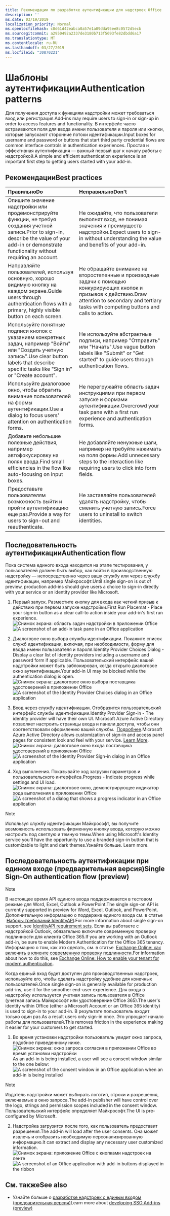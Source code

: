 ```yaml
---
title: Рекомендации по разработке аутентификации для надстроек Office
description: ''
ms.date: 03/19/2019
localization_priority: Normal
ms.openlocfilehash: c8d61d42eabca0a57e1a09dda95ee8c0572d5ecb
ms.sourcegitcommit: a2950492a2337de3180b713f5693fe82dbdd6a17
ms.translationtype: MT
ms.contentlocale: ru-RU
ms.lasthandoff: 03/27/2019
ms.locfileid: "30870221"
---
```

# <a name="authentication-patterns"></a><span data-ttu-id="93205-102">Шаблоны аутентификации</span><span class="sxs-lookup"><span data-stu-id="93205-102">Authentication patterns</span></span>

<span data-ttu-id="93205-103">Для получения доступа к функциям надстройки может требоваться вход или регистрация.</span><span class="sxs-lookup"><span data-stu-id="93205-103">Add-ins may require users to sign-in or sign-up in order to access features and functionality.</span></span> <span data-ttu-id="93205-104">В интерфейс часто встраиваются поля для ввода имени пользователя и пароля или кнопки, которые запускают сторонние потоки идентификации.</span><span class="sxs-lookup"><span data-stu-id="93205-104">Input boxes for username and password or buttons that start third party credential flows are common interface controls in authentication experiences.</span></span> <span data-ttu-id="93205-105">Простая и эффективная аутентификация — важный первый шаг к началу работы с надстройкой.</span><span class="sxs-lookup"><span data-stu-id="93205-105">A simple and efficient authentication experience is an important first step to getting users started with your add-in.</span></span>

## <a name="best-practices"></a><span data-ttu-id="93205-106">Рекомендации</span><span class="sxs-lookup"><span data-stu-id="93205-106">Best practices</span></span>

|<span data-ttu-id="93205-107">Правильно</span><span class="sxs-lookup"><span data-stu-id="93205-107">Do</span></span>|<span data-ttu-id="93205-108">Неправильно</span><span class="sxs-lookup"><span data-stu-id="93205-108">Don't</span></span>|
|:----|:----|
|<span data-ttu-id="93205-109">Опишите значение надстройки или продемонстрируйте функции, не требуя создания учетной записи.</span><span class="sxs-lookup"><span data-stu-id="93205-109">Prior to sign-in, describe the value of your add-in or demonstrate functionality without requiring an account.</span></span> |<span data-ttu-id="93205-110">Не ожидайте, что пользователи выполнят вход, не понимая значения и преимуществ надстройки.</span><span class="sxs-lookup"><span data-stu-id="93205-110">Expect users to sign-in without understanding the value and benefits of your add-in.</span></span>|
|<span data-ttu-id="93205-111">Направляйте пользователей, используя основную, хорошо видимую кнопку на каждом экране.</span><span class="sxs-lookup"><span data-stu-id="93205-111">Guide users through authentication flows with a primary, highly visible button on each screen.</span></span> |<span data-ttu-id="93205-112">Не обращайте внимание на второстепенные и производные задачи с помощью конкурирующих кнопок и призывов к действию.</span><span class="sxs-lookup"><span data-stu-id="93205-112">Draw attention to secondary and tertiary tasks with competing buttons and calls to action.</span></span>|
|<span data-ttu-id="93205-113">Используйте понятные подписи кнопок с указанием конкретных задач, например "Войти" или "Создать учетную запись".</span><span class="sxs-lookup"><span data-stu-id="93205-113">Use clear button labels that describe specific tasks like "Sign in" or "Create account".</span></span>   |<span data-ttu-id="93205-114">Не используйте абстрактные подписи, например "Отправить" или "Начать".</span><span class="sxs-lookup"><span data-stu-id="93205-114">Use vague button labels like "Submit" or "Get started" to guide users through authentication flows.</span></span>|
|<span data-ttu-id="93205-115">Используйте диалоговое окно, чтобы обратить внимание пользователей на формы аутентификации.</span><span class="sxs-lookup"><span data-stu-id="93205-115">Use a dialog to focus users' attention on authentication forms.</span></span>    |<span data-ttu-id="93205-116">Не перегружайте область задач инструкциями при первом запуске и формами аутентификации.</span><span class="sxs-lookup"><span data-stu-id="93205-116">Overcrowd your task pane with a first run experience and authentication forms.</span></span>|
|<span data-ttu-id="93205-117">Добавьте небольшие полезные действия, например автофокусировку на полях ввода.</span><span class="sxs-lookup"><span data-stu-id="93205-117">Find small efficiencies in the flow like auto-focusing on input boxes.</span></span> |<span data-ttu-id="93205-118">Не добавляйте ненужные шаги, например не требуйте нажимать на поля формы.</span><span class="sxs-lookup"><span data-stu-id="93205-118">Add unnecessary steps to the interaction like requiring users to click into form fields.</span></span>|
|<span data-ttu-id="93205-119">Предоставьте пользователям возможность выйти и пройти аутентификацию еще раз.</span><span class="sxs-lookup"><span data-stu-id="93205-119">Provide a way for users to sign-out and reauthenticate.</span></span>    |<span data-ttu-id="93205-120">Не заставляйте пользователей удалять надстройку, чтобы сменить учетную запись.</span><span class="sxs-lookup"><span data-stu-id="93205-120">Force users to uninstall to switch identities.</span></span>|

## <a name="authentication-flow"></a><span data-ttu-id="93205-121">Последовательность аутентификации</span><span class="sxs-lookup"><span data-stu-id="93205-121">Authentication flow</span></span>

<span data-ttu-id="93205-122">Пока система единого входа находится на этапе тестирования, у пользователей должен быть выбор, как войти в производственную надстройку — непосредственно через вашу службу или через службу идентификации, например Майкрософт.</span><span class="sxs-lookup"><span data-stu-id="93205-122">Until single sign-on is out of preview, production add-ins should give users a choice to sign-in directly with your service or an identity provider like Microsoft.</span></span>

1. <span data-ttu-id="93205-123">Первый запуск. Разместите кнопку для входа как четкий призыв к действию при первом запуске надстройки.</span><span class="sxs-lookup"><span data-stu-id="93205-123">First Run Placemat - Place your sign-in button as a clear call-to action inside your add-in's first run experience.</span></span>
<span data-ttu-id="93205-124">![Снимок экрана: область задач надстройки в приложении Office](../images/add-in-fre-value-placemat.png)</span><span class="sxs-lookup"><span data-stu-id="93205-124">![A screenshot of an add-in task pane in an Office application](../images/add-in-fre-value-placemat.png)</span></span>

2. <span data-ttu-id="93205-125">Диалоговое окно выбора службы идентификации. Покажите список служб идентификации, включая, при необходимости, форму для ввода имени пользователя и пароля.</span><span class="sxs-lookup"><span data-stu-id="93205-125">Identity Provider Choices Dialog - Display a clear list of identity providers including a username and password form if applicable.</span></span> <span data-ttu-id="93205-126">Пользовательский интерфейс вашей надстройки может быть заблокирован, когда открыто диалоговое окно аутентификации.</span><span class="sxs-lookup"><span data-stu-id="93205-126">Your add-in UI may be blocked while the authentication dialog is open.</span></span>
<span data-ttu-id="93205-127">![Снимок экрана: диалоговое окно выбора поставщика удостоверений в приложении Office](../images/add-in-auth-choices-dialog.png)</span><span class="sxs-lookup"><span data-stu-id="93205-127">![A screenshot of the Identity Provider Choices dialog in an Office application](../images/add-in-auth-choices-dialog.png)</span></span>



3. <span data-ttu-id="93205-128">Вход через службу идентификации. Отобразится пользовательский интерфейс службы идентификации.</span><span class="sxs-lookup"><span data-stu-id="93205-128">Identity Provider Sign-in - The identity provider will have their own UI.</span></span> <span data-ttu-id="93205-129">Microsoft Azure Active Directory позволяет настроить страницы входа и панели доступа, чтобы они соответствовали оформлению вашей службы.  [Подробнее](/azure/active-directory/fundamentals/customize-branding).</span><span class="sxs-lookup"><span data-stu-id="93205-129">Microsoft Azure Active Directory allows customization of sign-in and access panel pages for consistent look and feel with your service. [Learn More](/azure/active-directory/fundamentals/customize-branding).</span></span>
<span data-ttu-id="93205-130">![Снимок экрана: диалоговое окно входа поставщика удостоверений в приложении Office](../images/add-in-auth-identity-sign-in.png)</span><span class="sxs-lookup"><span data-stu-id="93205-130">![A screenshot of the Identity Provider Sign-in dialog in an Office application](../images/add-in-auth-identity-sign-in.png)</span></span>

4. <span data-ttu-id="93205-131">Ход выполнения. Показывайте ход загрузки параметров и пользовательского интерфейса.</span><span class="sxs-lookup"><span data-stu-id="93205-131">Progress - Indicate progress while settings and UI load.</span></span>
<span data-ttu-id="93205-132">![Снимок экрана: диалоговое окно, демонстрирующее индикатор хода выполнения в приложении Office](../images/add-in-auth-modal-interstitial.png)</span><span class="sxs-lookup"><span data-stu-id="93205-132">![A screenshot of a dialog that shows a progress indicator in an Office application](../images/add-in-auth-modal-interstitial.png)</span></span>

> [!NOTE] 
> <span data-ttu-id="93205-133">Используя службу идентификации Майкрософт, вы получите возможность использовать фирменную кнопку входа, которую можно настроить под светлую и темную темы.</span><span class="sxs-lookup"><span data-stu-id="93205-133">When using Microsoft's Identity service you'll have the opportunity to use a branded sign-in button that is customizable to light and dark themes.</span></span><span data-ttu-id="93205-134">Узнайте больше.</span><span class="sxs-lookup"><span data-stu-id="93205-134"> Learn more.</span></span>

## <a name="single-sign-on-authentication-flow-preview"></a><span data-ttu-id="93205-135">Последовательность аутентификации при едином входе (предварительная версия)</span><span class="sxs-lookup"><span data-stu-id="93205-135">Single Sign-On authentication flow (preview)</span></span>

> [!NOTE]
> <span data-ttu-id="93205-136">В настоящее время API единого входа поддерживается в тестовом режиме для Word, Excel, Outlook и PowerPoint.</span><span class="sxs-lookup"><span data-stu-id="93205-136">The single sign-on API is currently supported in preview for Word, Excel, Outlook, and PowerPoint.</span></span> <span data-ttu-id="93205-137">Дополнительную информацию о поддержке единого входа см. в статье  [Наборы требований IdentityAPI](/office/dev/add-ins/reference/requirement-sets/identity-api-requirement-sets).</span><span class="sxs-lookup"><span data-stu-id="93205-137">For more information about single sign-on support, see [IdentityAPI requirement sets](/office/dev/add-ins/reference/requirement-sets/identity-api-requirement-sets).</span></span> <span data-ttu-id="93205-138">Если вы работаете с надстройкой Outlook, обязательно включите современную проверку подлинности для клиента Office 365.</span><span class="sxs-lookup"><span data-stu-id="93205-138">If you are working with an Outlook add-in, be sure to enable Modern Authentication for the Office 365 tenancy.</span></span> <span data-ttu-id="93205-139">Информацию о том, как это сделать, см. в статье  [Exchange Online: как включить в клиенте современную проверку подлинности](https://social.technet.microsoft.com/wiki/contents/articles/32711.exchange-online-how-to-enable-your-tenant-for-modern-authentication.aspx).</span><span class="sxs-lookup"><span data-stu-id="93205-139">For information about how to do this, see [Exchange Online: How to enable your tenant for modern authentication](https://social.technet.microsoft.com/wiki/contents/articles/32711.exchange-online-how-to-enable-your-tenant-for-modern-authentication.aspx).</span></span>

<span data-ttu-id="93205-140">Когда единый вход будет доступен для производственных надстроек, используйте его, чтобы сделать надстройку удобнее для конечных пользователей.</span><span class="sxs-lookup"><span data-stu-id="93205-140">Once single sign-on is generally available for production add-ins, use it for the smoother end-user experience.</span></span> <span data-ttu-id="93205-141">Для входа в надстройку используется учетная запись пользователя в Office (учетная запись Майкрософт или удостоверение Office 365).</span><span class="sxs-lookup"><span data-stu-id="93205-141">The user's identity within Office (either a Microsoft Account or an Office 365 identity) is used to sign-in to your add-in.</span></span> <span data-ttu-id="93205-142">В результате пользователь входит только один раз.</span><span class="sxs-lookup"><span data-stu-id="93205-142">As a result users only sign-in once.</span></span> <span data-ttu-id="93205-143">Это упрощает начало работы для пользователей.</span><span class="sxs-lookup"><span data-stu-id="93205-143">This removes friction in the experience making it easier for your customers to get started.</span></span>

1. <span data-ttu-id="93205-144">Во время установки надстройки пользователь увидит окно запроса, подобное приведенному ниже. ![Снимок экрана: окно запроса согласия в приложении Office во время установки надстройки](../images/add-in-auth-SSO-consent-dialog.png)</span><span class="sxs-lookup"><span data-stu-id="93205-144">As an add-in is being installed, a user will see a consent window similar to the one below: ![A screenshot of the consent window in an Office application when an add-in is being installed](../images/add-in-auth-SSO-consent-dialog.png)</span></span>
> [!NOTE]
> <span data-ttu-id="93205-145">Издатель надстройки может выбирать логотип, строки и разрешения, включаемые в окно запроса.</span><span class="sxs-lookup"><span data-stu-id="93205-145">The add-in publisher will have control over the logo, strings and permission scopes included in the consent window.</span></span> <span data-ttu-id="93205-146">Пользовательский интерфейс определяет Майкрософт.</span><span class="sxs-lookup"><span data-stu-id="93205-146">The UI is pre-configured by Microsoft.</span></span>

2. <span data-ttu-id="93205-147">Надстройка загрузится после того, как пользователь предоставит разрешения.</span><span class="sxs-lookup"><span data-stu-id="93205-147">The add-in will load after the user consents.</span></span> <span data-ttu-id="93205-148">Она может извлечь и отобразить необходимую персонализированную информацию.</span><span class="sxs-lookup"><span data-stu-id="93205-148">It can extract and display any necessary user customized information.</span></span>
<span data-ttu-id="93205-149">![Снимок экрана: приложение Office с кнопками надстроек на ленте](../images/add-in-ribbon.png)</span><span class="sxs-lookup"><span data-stu-id="93205-149">![A screenshot of an Office application with add-in buttons displayed in the ribbon](../images/add-in-ribbon.png)</span></span>

## <a name="see-also"></a><span data-ttu-id="93205-150">См. также</span><span class="sxs-lookup"><span data-stu-id="93205-150">See also</span></span>

- <span data-ttu-id="93205-151">Узнайте больше о [разработке надстроек с единым входом (предварительная версия)](/office/dev/add-ins/develop/sso-in-office-add-ins)</span><span class="sxs-lookup"><span data-stu-id="93205-151">Learn more about [developing SSO Add-ins (preview)](/office/dev/add-ins/develop/sso-in-office-add-ins)</span></span>
